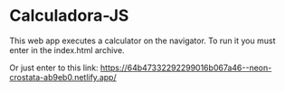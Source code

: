 # Calculadora-JS
This web app executes a calculator on the navigator.
To run it you must enter in the index.html archive.

Or just enter to this link: https://64b47332292299016b067a46--neon-crostata-ab9eb0.netlify.app/
